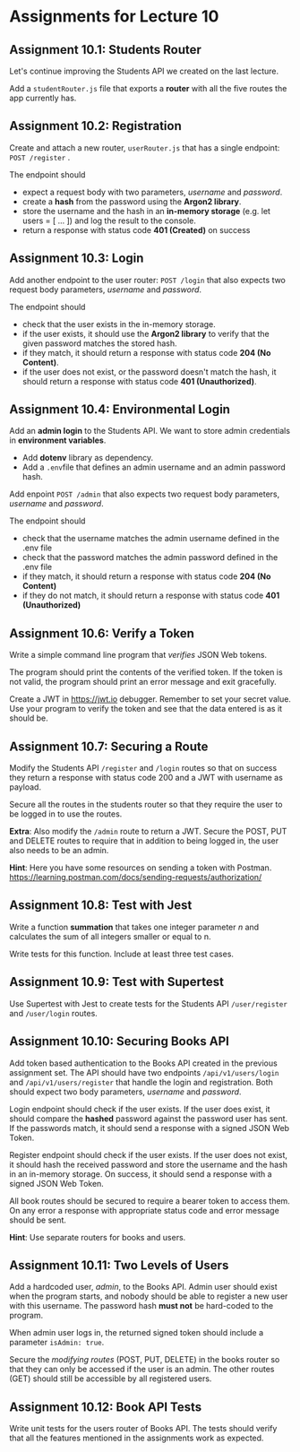 # Assignments for Lecture 10

<!-- Lecture Assignments -->


## Assignment 10.1: Students Router

Let's continue improving the Students API we created on the last lecture. 

Add a `studentRouter.js` file that exports a **router** with all the five routes the app currently has.

## Assignment 10.2: Registration

Create and attach a new router, `userRouter.js` that has a single endpoint:  `POST /register` .

The endpoint should 
- expect a request body with two parameters, *username* and *password*. 
- create a **hash** from the password using the **Argon2 library**. 
- store the username and the hash in an **in-memory storage** (e.g. let users = [ ... ]) and log the result to the console. 
- return a response with status code **401 (Created)** on success


## Assignment 10.3: Login

Add another endpoint to the user router: `POST /login` that also expects two request body parameters, *username* and *password*.

The endpoint should 
- check that the user exists in the in-memory storage. 
- if the user exists, it should use the **Argon2 library** to verify that the given password matches the stored hash. 
- if they match, it should return a response with status code **204 (No Content)**. 
- if the user does not exist, or the password doesn't match the hash, it should return a response with status code **401 (Unauthorized)**. 


## Assignment 10.4: Environmental Login

Add an **admin login** to the Students API. We want to store admin credentials in **environment variables**.
- Add **dotenv** library as dependency.
- Add a `.env`file that defines an admin username and an admin password hash.

Add enpoint `POST /admin` that also expects two request body parameters, *username* and *password*.

The endpoint should
- check that the username matches the admin username defined in the .env file
- check that the password matches the admin password defined in the .env file
- if they match, it should return a response with status code **204 (No Content)**
- if they do not match, it should return a response with status code **401 (Unauthorized)**


## Assignment 10.6: Verify a Token

Write a simple command line program that *verifies* JSON Web tokens.

The program should print the contents of the verified token. If the token is not valid, the program should print an error message and exit gracefully.

Create a JWT in https://jwt.io debugger. Remember to set your secret value. Use your program to verify the token and see that the data entered is as it should be.

## Assignment 10.7: Securing a Route

Modify the Students API `/register` and `/login` routes so that on success they return a response with status code 200 and a JWT with username as payload.

Secure all the routes in the students router so that they require the user to be logged in to use the routes.

**Extra**: Also modify the `/admin` route to return a JWT. Secure the POST, PUT and DELETE routes to require that in addition to being logged in, the user also needs to be an admin.

**Hint**: Here you have some resources on sending a token with Postman.
https://learning.postman.com/docs/sending-requests/authorization/


## Assignment 10.8: Test with Jest

Write a function **summation** that takes one integer parameter *n* and calculates the sum of all integers smaller or equal to n.

Write tests for this function. Include at least three test cases.


## Assignment 10.9: Test with Supertest

Use Supertest with Jest to create tests for the Students API  `/user/register`  and  `/user/login`  routes.


<!-- Homework Assignments -->

## Assignment 10.10: Securing Books API

Add token based authentication to the Books API created in the previous assignment set. The API should have two endpoints `/api/v1/users/login` and `/api/v1/users/register` that handle the login and registration. Both should expect two body parameters, *username* and *password*.

Login endpoint should check if the user exists. If the user does exist, it should compare the **hashed** password against the password user has sent. If the passwords match, it should send a response with a signed JSON Web Token. 

Register endpoint should check if the user exists. If the user does not exist, it should hash the received password and store the username and the hash in an in-memory storage. On success, it should send a response with a signed JSON Web Token.

All book routes should be secured to require a bearer token to access them. On any error a response with appropriate status code and error message should be sent.

**Hint**: Use separate routers for books and users.


## Assignment 10.11: Two Levels of Users

Add a hardcoded user, *admin*, to the Books API. Admin user should exist when the program starts, and nobody should be able to register a new user with this username. The password hash **must not** be hard-coded to the program.

When admin user logs in, the returned signed token should include a parameter `isAdmin: true`.

Secure the *modifying routes* (POST, PUT, DELETE) in the books router so that they can only be accessed if the user is an admin. The other routes (GET) should still be accessible by all registered users.


## Assignment 10.12: Book API Tests

Write unit tests for the users router of Books API. The tests should verify that all the features mentioned in the assignments work as expected.